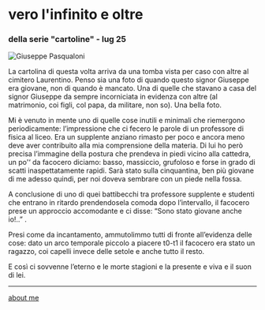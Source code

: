 # vero l'infinito e oltre  
### della serie "cartoline" - lug 25 

![](https://i.postimg.cc/wvXdk5rK/2025-03-15-12-04-18.jpg "Giuseppe Pasqualoni")


La cartolina di questa volta arriva da una tomba vista per caso con altre al cimitero Laurentino. Penso sia una foto di quando questo signor Giuseppe era giovane, non di quando è mancato. Una di quelle che stavano a casa del signor Giuseppe da sempre incorniciata in evidenza con altre (al matrimonio, coi figli, col papa, da militare, non so). Una bella foto.

Mi è venuto in mente uno di quelle cose inutili e minimali che riemergono periodicamente: l’impressione che ci fecero le parole di un professore di fisica al liceo. Era un supplente anziano rimasto per poco e ancora meno deve aver contribuito alla mia comprensione della materia. Di lui ho però precisa l’immagine della postura che prendeva in piedi vicino alla cattedra, un po'‘ da facocero diciamo: basso, massiccio, grufoloso e forse in grado di scatti inaspettatamente rapidi. Sarà stato sulla cinquantina, ben più giovane di me adesso quindi, per noi doveva sembrare con un piede nella fossa.

A conclusione di uno di quei battibecchi tra professore supplente e studenti che entrano in ritardo prendendosela comoda dopo l’intervallo, il facocero prese un approccio accomodante e ci disse: “Sono stato giovane anche io!..” .

Presi come da incantamento, ammutolimmo tutti di fronte all’evidenza delle cose: dato un arco temporale piccolo a piacere t0-t1 il facocero era stato un ragazzo, coi capelli invece delle setole e anche tutto il resto.

E così ci sovvenne l’eterno e le morte stagioni e la presente e viva e il suon di lei.

---  
[about me](https://about.me/cacioman) 
